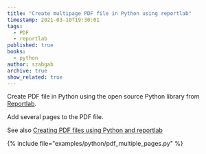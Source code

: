 ```yaml
---
title: "Create multipage PDF file in Python using reportlab"
timestamp: 2021-03-10T19:30:01
tags:
  - PDF
  - reportlab
published: true
books:
  - python
author: szabgab
archive: true
show_related: true
---
```



Create PDF file in Python using the open source Python library from [Reportlab](https://www.reportlab.com/).

Add several pages to the PDF file.

See also [Creating PDF files using Python and reportlab](/creating-pdf-files-using-python)



{% include file="examples/python/pdf_multiple_pages.py" %}

